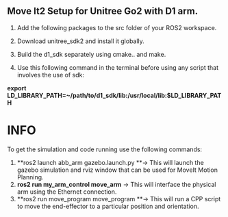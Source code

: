## Move It2 Setup for Unitree Go2 with D1 arm.

1) Add the following packages to the src folder of your ROS2 workspace.
   
2)  Download unitree_sdk2 and install it globally.

3) Build the d1_sdk separately using cmake.. and make.

   
4) Use this following command in the terminal before using any script that involves the use of sdk:

**export LD_LIBRARY_PATH=~/path/to/d1_sdk/lib:/usr/local/lib:$LD_LIBRARY_PATH**

# INFO


To get the simulation and code running use the following commands:

1) **ros2 launch abb_arm gazebo.launch.py **-> This will launch the gazebo simulation and rviz window that can be used for MoveIt Motion Planning.
2) **ros2 run my_arm_control move_arm** -> This will interface the physical arm using the Ethernet connection.
3) **ros2 run move_program move_program **-> This will run a CPP script to move the end-effector to a particular position and orientation.
